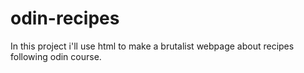 # odin-recipes
In this project i'll use html to make a brutalist webpage about recipes following odin course.